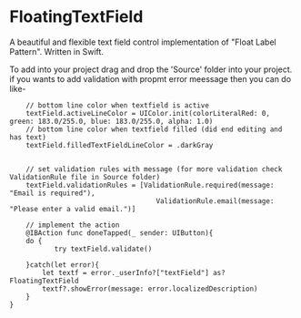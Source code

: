 # FloatingTextField
A beautiful and flexible text field control implementation of "Float Label Pattern". Written in Swift.

To add into your project drag and drop the 'Source' folder into your project.
if you wants to add validation with propmt error meessage then you can do like-

        // bottom line color when textfield is active
        textField.activeLineColor = UIColor.init(colorLiteralRed: 0, green: 183.0/255.0, blue: 183.0/255.0, alpha: 1.0)
        // bottom line color when textfield filled (did end editing and has text)
        textField.filledTextFieldLineColor = .darkGray
        
  
        // set validation rules with message (for more validation check ValidationRule file in Source folder)
        textField.validationRules = [ValidationRule.required(message: "Email is required"),
                                        ValidationRule.email(message: "Please enter a valid email.")]
                                        
        // implement the action 
        @IBAction func doneTapped(_ sender: UIButton){
        do {
               try textField.validate()
            
        }catch(let error){
            let textf = error._userInfo?["textField"] as? FloatingTextField
            textf?.showError(message: error.localizedDescription)
        }
    }
